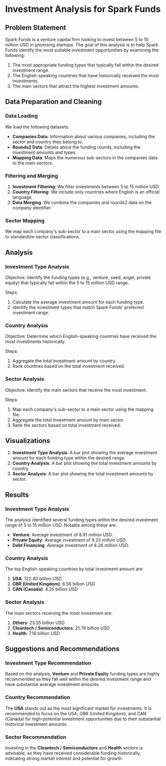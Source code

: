 # Investment Analysis for Spark Funds

## Problem Statement

Spark Funds is a venture capital firm looking to invest between 5 to 15 million USD in promising startups. The goal of this analysis is to help Spark Funds identify the most suitable investment opportunities by examining the following:

1. The most appropriate funding types that typically fall within the desired investment range.
2. The English-speaking countries that have historically received the most investments.
3. The main sectors that attract the highest investment amounts.

## Data Preparation and Cleaning

### Data Loading

We load the following datasets:
- **Companies Data**: Information about various companies, including the sector and country they belong to.
- **Rounds2 Data**: Details about the funding rounds, including the investment amounts and types.
- **Mapping Data**: Maps the numerous sub-sectors in the companies data to the main sectors.

### Filtering and Merging

1. **Investment Filtering**: We filter investments between 5 to 15 million USD.
2. **Country Filtering**: We include only countries where English is an official language.
3. **Data Merging**: We combine the companies and rounds2 data on the company identifier.

### Sector Mapping

We map each company's sub-sector to a main sector using the mapping file to standardize sector classifications.

## Analysis

### Investment Type Analysis

Objective: Identify the funding types (e.g., venture, seed, angel, private equity) that typically fall within the 5 to 15 million USD range.

Steps:
1. Calculate the average investment amount for each funding type.
2. Identify the investment types that match Spark Funds' preferred investment range.

### Country Analysis

Objective: Determine which English-speaking countries have received the most investments historically.

Steps:
1. Aggregate the total investment amount by country.
2. Rank countries based on the total investment received.

### Sector Analysis

Objective: Identify the main sectors that receive the most investment.

Steps:
1. Map each company's sub-sector to a main sector using the mapping file.
2. Aggregate the total investment amount by main sector.
3. Rank the sectors based on total investment received.

## Visualizations

1. **Investment Type Analysis**: A bar plot showing the average investment amount for each funding type within the desired range.
2. **Country Analysis**: A bar plot showing the total investment amounts by country.
3. **Sector Analysis**: A bar plot showing the total investment amounts by sector.

## Results

### Investment Type Analysis

The analysis identified several funding types within the desired investment range of 5 to 15 million USD. Notable among these are:
- **Venture**: Average investment of 8.91 million USD.
- **Private Equity**: Average investment of 9.23 million USD.
- **Debt Financing**: Average investment of 8.26 million USD.

### Country Analysis

The top English-speaking countries by total investment amount are:
1. **USA**: 122.40 billion USD
2. **GBR (United Kingdom)**: 6.56 billion USD
3. **CAN (Canada)**: 4.35 billion USD

### Sector Analysis

The main sectors receiving the most investment are:
1. **Others**: 23.55 billion USD
2. **Cleantech / Semiconductors**: 21.78 billion USD
3. **Health**: 7.16 billion USD

## Suggestions and Recommendations

### Investment Type Recommendation

Based on the analysis, **Venture** and **Private Equity** funding types are highly recommended as they fall well within the desired investment range and have substantial average investment amounts.

### Country Recommendation

The **USA** stands out as the most significant market for investments. It is recommended to focus on the USA, GBR (United Kingdom), and CAN (Canada) for high-potential investment opportunities due to their substantial historical investment amounts.

### Sector Recommendation

Investing in the **Cleantech / Semiconductors** and **Health** sectors is advisable, as they have received considerable funding historically, indicating strong market interest and potential for growth.
